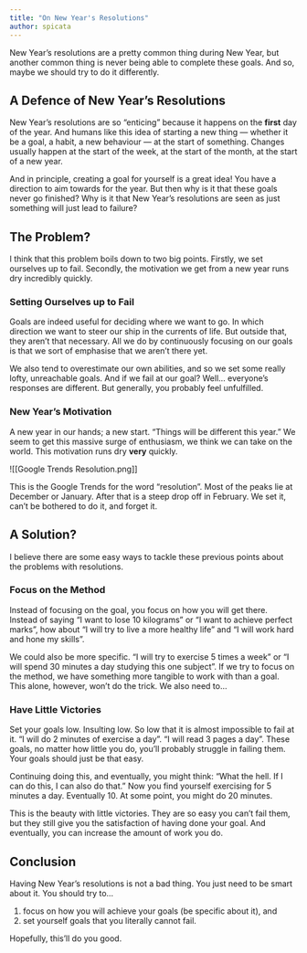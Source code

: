 ```yaml
---
title: "On New Year's Resolutions"
author: spicata
---
```


New Year’s resolutions are a pretty common thing during New Year, but another common thing is never being able to complete these goals. And so, maybe we should try to do it differently.

## A Defence of New Year’s Resolutions 

New Year’s resolutions are so “enticing” because it happens on the **first** day of the year. And humans like this idea of starting a new thing — whether it be a goal, a habit, a new behaviour — at the start of something. Changes usually happen at the start of the week, at the start of the month, at the start of a new year.

And in principle, creating a goal for yourself is a great idea! You have a direction to aim towards for the year. But then why is it that these goals never go finished? Why is it that New Year’s resolutions are seen as just something will just lead to failure?


## The Problem?

I think that this problem boils down to two big points. Firstly, we set ourselves up to fail. Secondly, the motivation we get from a new year runs dry incredibly quickly.

### Setting Ourselves up to Fail 

Goals are indeed useful for deciding where we want to go. In which direction we want to steer our ship in the currents of life. But outside that, they aren’t that necessary. All we do by continuously focusing on our goals is that we sort of emphasise that we aren’t there yet.

We also tend to overestimate our own abilities, and so we set some really lofty, unreachable goals. And if we fail at our goal? Well… everyone’s responses are different. But generally, you probably feel unfulfilled.

### New Year’s Motivation 

A new year in our hands; a new start. “Things will be different this year.” We seem to get this massive surge of enthusiasm, we think we can take on the world. This motivation runs dry **very** quickly.

![[Google Trends Resolution.png]]

This is the Google Trends for the word “resolution”. Most of the peaks lie at December or January. After that is a steep drop off in February. We set it, can’t be bothered to do it, and forget it.

## A Solution?

I believe there are some easy ways to tackle these previous points about the problems with resolutions.

### Focus on the Method 

Instead of focusing on the goal, you focus on how you will get there. Instead of saying “I want to lose 10 kilograms” or “I want to achieve perfect marks”, how about “I will try to live a more healthy life” and “I will work hard and hone my skills”.

We could also be more specific. “I will try to exercise 5 times a week” or “I will spend 30 minutes a day studying this one subject”. If we try to focus on the method, we have something more tangible to work with than a goal. This alone, however, won’t do the trick. We also need to…

### Have Little Victories 

Set your goals low. Insulting low. So low that it is almost impossible to fail at it. “I will do 2 minutes of exercise a day”. “I will read 3 pages a day”. These goals, no matter how little you do, you’ll probably struggle in failing them. Your goals should just be that easy.

Continuing doing this, and eventually, you might think: “What the hell. If I can do this, I can also do that.” Now you find yourself exercising for 5 minutes a day. Eventually 10. At some point, you might do 20 minutes.

This is the beauty with little victories. They are so easy you can’t fail them, but they still give you the satisfaction of having done your goal. And eventually, you can increase the amount of work you do.

## Conclusion 

Having New Year’s resolutions is not a bad thing. You just need to be smart about it. You should try to…

1. focus on how you will achieve your goals (be specific about it), and
1. set yourself goals that you literally cannot fail.

Hopefully, this’ll do you good.